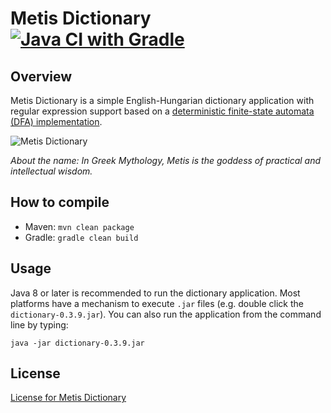 Metis Dictionary [![Java CI with Gradle](https://github.com/gaborbata/metis-dictionary/workflows/Java%20CI%20with%20Gradle/badge.svg)](https://github.com/gaborbata/metis-dictionary/actions/workflows/gradle.yml)
================

Overview
--------
Metis Dictionary is a simple English-Hungarian dictionary application with regular expression support
based on a [deterministic finite-state automata (DFA) implementation](http://www.brics.dk/automaton/).

![Metis Dictionary](https://raw.githubusercontent.com/gaborbata/metis-dictionary/master/resources/dictionary-capture.png)

*About the name: In Greek Mythology, Metis is the goddess of practical and intellectual wisdom.*

How to compile
--------------
* Maven: `mvn clean package`
* Gradle: `gradle clean build`

Usage
-----
Java 8 or later is recommended to run the dictionary application. Most platforms have a mechanism to execute `.jar` files (e.g. double click the `dictionary-0.3.9.jar`).
You can also run the application from the command line by typing:

    java -jar dictionary-0.3.9.jar

License
-------
[License for Metis Dictionary](https://raw.githubusercontent.com/gaborbata/metis-dictionary/master/src/main/resources/resources/license.txt)
